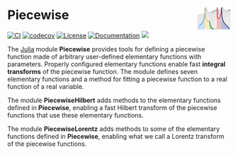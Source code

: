# Piecewise <a href='https://ChristopheBerthod.github.io/Piecewise.jl/dev'><img src="docs/src/assets/logo.png" align="right" height="50" /></a>

[![CI](https://github.com/ChristopheBerthod/Piecewise.jl/actions/workflows/CI.yml/badge.svg)](https://github.com/ChristopheBerthod/Piecewise.jl/actions/workflows/CI.yml)
[![codecov](https://codecov.io/gh/ChristopheBerthod/Piecewise.jl/graph/badge.svg?token=cXaZZi9hdM)](https://codecov.io/gh/ChristopheBerthod/Piecewise.jl)
[![License](https://img.shields.io/badge/license-MIT-green.svg)](https://github.com/ChristopheBerthod/Piecewise.jl/blob/main/LICENSE)
[![Documentation](https://github.com/ChristopheBerthod/Piecewise.jl/actions/workflows/Documenter.yml/badge.svg)](https://github.com/ChristopheBerthod/Piecewise.jl/actions/workflows/Documenter.yml)
[![](https://img.shields.io/badge/docs-dev-blue.svg)](https://ChristopheBerthod.github.io/Piecewise.jl/dev)
<!--[![](https://img.shields.io/badge/docs-stable-blue.svg)](https://ChristopheBerthod.github.io/Piecewise.jl/stable)-->

The [Julia](https://julialang.org/) module **Piecewise** provides tools for defining a piecewise function made of arbitrary user-defined elementary functions with parameters. Properly configured elementary functions enable fast **integral transforms** of the piecewise function. The module defines seven elementary functions and a method for fitting a piecewise function to a real function of a real variable.

The module **PiecewiseHilbert** adds methods to the elementary functions defined in **Piecewise**, enabling a fast Hilbert transform of the piecewise functions that use these elementary functions.

The module **PiecewiseLorentz** adds methods to some of the elementary functions defined in **Piecewise**, enabling what we call a Lorentz transform of the piecewise functions.
